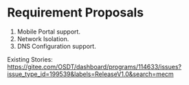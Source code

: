 # Requirement Proposals

1. Mobile Portal support.
2. Network Isolation.
3. DNS Configuration support.


Existing Stories:  
https://gitee.com/OSDT/dashboard/programs/114633/issues?issue_type_id=199539&labels=ReleaseV1.0&search=mecm